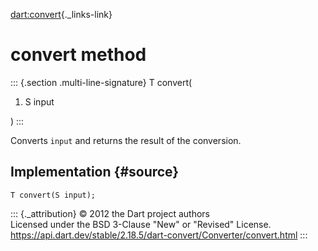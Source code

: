 [dart:convert](../../dart-convert/dart-convert-library){._links-link}

convert method
==============

::: {.section .multi-line-signature}
T convert(

1.  S input

)
:::

Converts `input` and returns the result of the conversion.

Implementation {#source}
--------------

``` {.language-dart data-language="dart"}
T convert(S input);
```

::: {._attribution}
© 2012 the Dart project authors\
Licensed under the BSD 3-Clause \"New\" or \"Revised\" License.\
<https://api.dart.dev/stable/2.18.5/dart-convert/Converter/convert.html>
:::
